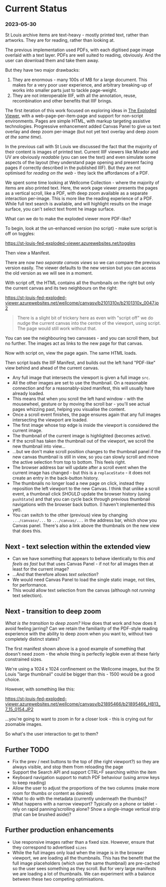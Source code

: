 # Current Status

### 2023-05-30

St Louis archive items are text-heavy - mostly printed text, rather than artworks. They are for reading, rather than looking at.

The previous implementation used PDFs, with each digitised page image overlaid with a text layer. PDFs are well suited to reading, obviously. And the user can download them and take them away.

But they have two major drawbacks:

1. They are enormous - many 100s of MB for a large document. This makes for a very poor user experience, and arbitrary breaking-up of works into smaller parts just to tackle page-weight.
2. They are not interoperable IIIF, with all the annotation, reuse, recombination and other benefits that IIIF brings.

The first iteration of this work focused on exploring ideas in [The Exploded Viewer](https://medium.com/digirati-ch/progressive-enhancement-digital-objects-and-the-exploded-viewer-b0594d7bbb52), with a web-page-per-item-page and support for non-script environments. Pages are simple HTML, with markup targeting assistive technologies.
Progressive enhancement added Canvas Panel to give us text overlay and deep zoom per-image (but not yet text overlay and deep zoom _at the same time_).

In the previous call with St Louis we discussed the fact that the majority of their content is images of printed text. Current IIIF viewers like Mirador and UV are obviously _readable_ (you can see the text) and even simulate some aspects of the layout (they understand page opening and present facing pages if correctly described in the published IIIF). But they are not optimised for _reading on the web_ - they lack the affordances of a PDF.

We spent some time looking at Wellcome Collection - where the majority of items are also printed text. Here, the work page viewer presents the pages as a vertical scroll, like a PDF, with deep zoom available as a separate interaction per-image.
This is more like the reading experience of a PDF. While full text search is available, and will highlight results on the image surface, you can't select text fromt he image surface.

What can we do to make the exploded viewer more PDF-like?

To begin, look at the un-enhanced version (no script) - make sure script is off on toggles:

https://st-louis-fed-exploded-viewer.azurewebsites.net/toggles

Then view a Manifest. 

There are now *two separate canvas views* so we can compare the previous version easily. The viewer defaults to the new version but you can access the old version as we will see in a moment.

With script off, the HTML contains all the thumbnails on the right but only the current canvas and its two neighbours on the right:

https://st-louis-fed-exploded-viewer.azurewebsites.net/wellcome/canvasv/b2101310x/b2101310x_0047.jp2

> There is a slight bit of trickery here as even with "script off" we do nudge the current canvas into the centre of the viewport, using script. The page would still work without that.

You can see the neighbouring two canvases - and you can scroll them, but no further. The images act as links to the new page for that canvas.

Now with script on, view the page again. The same HTML loads. 

Then script loads the IIIF Manifest, and builds out the left hand "PDF-like" view behind and ahead of the current canvas.

- Any full image that intersects the viewport is given a full image `src`.
- All the other images are set to use the thumbnail. On a reasonable connection and for a reasonably-sized manifest, this will usually have already loaded.
- This means that when you scroll the left hand window - with the mousewheel, gesture or by moving the scroll bar - you'll see actual pages whizzing past, helping you visualise the content.
- Once a scroll event finishes, the page ensures again that any full images intersecting the viewport are loaded.
- The first image whose top edge is inside the viewport is considered the current image.
- The thumbnail of the current image is highlighted (becomes active). 
- If the scroll has taken the thumbnail out of the viewport, we scroll the new thumbnail into view...
- ...but we don't make scroll position changes to the thumbnail panel if the new canvas thumbnail is still in view, so you can slowly scroll and move the active selection from top to bottom. This feels right.
- The browser address bar will update after a scroll event when the current image has changed - but this is a `replaceState` - it does not create an entry in the back-button history.
- The thumbnails no longer load a new page on click, instead they reposition the left viewport to the new Canvas. I think that unlike a scroll event, a thumbnail click _SHOULD_ update the browser history (using `pushState`) and that you can cycle back through previous thumbnail navigations with the browser back button. (I haven't implemented this yet).
- You can switch to the other (previous) view by changing `.../canvasv/...` to `.../canvas/...` in the address bar, which show you Canvas panel. There's also a link above the thumbnails on the new view that does this.


## Next - text selection within the extended view

 - Can we have something that appears to behave identically to this *and feels as fast* but that uses Canvas Panel - if not for all images then at least for the current image?
 - ...And that therefore allows *_text selection_*?
 - We would need Canvas Panel to load the single static image, not tiles, for performance.
 - This would allow text selection from the canvas (although not _running_ text selection).

## Next - transition to deep zoom

*What is the transition to deep zoom?* How does that work and how does it avoid feeling jarring? Can we retain the familiarity of the PDF-style reading experience with the ability to deep zoom when you want to, without two completely distinct states?

The first manifest shown above is a good example of something that doesn't need zoom - the whole thing is perfectly legible even at these fairly constrained sizes.

We're using a 1024 x 1024 confinement on the Wellcome images, but the St Louis "large thumbnail" could be bigger than this - 1500 would be a good choice.

However, with something like this:

https://st-louis-fed-exploded-viewer.azurewebsites.net/wellcome/canvasv/b21895466/b21895466_HB13_7_15_0154.JP2

...you're going to want to zoom in for a closer look - this is crying out for zoomable images. 

So what's the user interaction to get to them?

## Further TODO

 - Fix the prev / next buttons to the top of (the right viewport?) so they are always visible, and stop them from reloading the page
 - Support the Search API and support CTRL+F searching within the item
 - Keyboard navigation support to match PDF behaviour (using arrow keys to keep reading)
 - Allow the user to adjust the proportions of the two columns (make more room for thumbs or content as desired) 
 - What to do with the metadata (currently underneath the thumbs)?
 - What happens with a narrow viewport? Typically on a phone or tablet - rely on rapid panning/scrolling alone? Show a single-image vertical strip (that can be brushed aside)?

## Further production enhancements

 - Use responsive images rather than a fixed size. However, ensure that they correspond to advertised `sizes`
 - While the full images only load when the image is in the browser viewport, we are loading all the thumbnails. This has the benefit that the full image placeholders (which use the same thumbnail) are pre-cached so the user sees something as they scroll. But for very large manifests we are loading a lot of thumbnails. We can experiment with a balance between these two competing optimisations.

